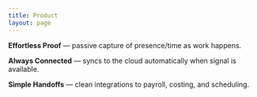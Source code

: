 ```yaml
---
title: Product
layout: page
---
```


**Effortless Proof** — passive capture of presence/time as work happens.

**Always Connected** — syncs to the cloud automatically when signal is available.

**Simple Handoffs** — clean integrations to payroll, costing, and scheduling.
